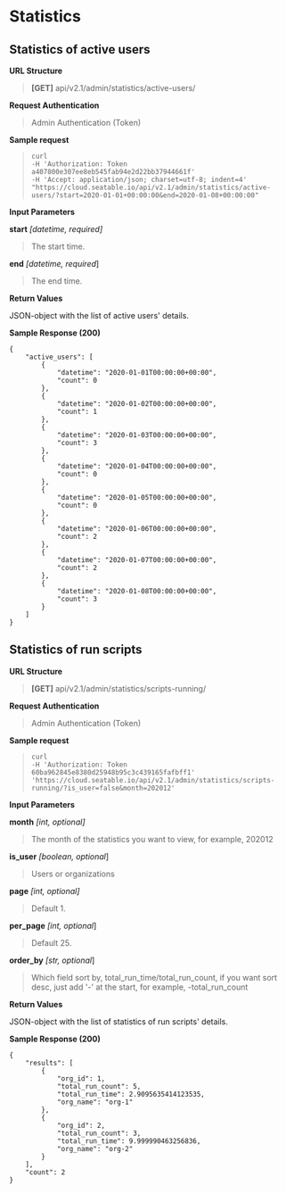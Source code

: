 # Statistics

## Statistics of active users

**URL Structure**

> **\[GET]** api/v2.1/admin/statistics/active-users/

**Request Authentication**

> Admin Authentication (Token)

**Sample request**

> ```
> curl 
> -H 'Authorization: Token a407800e307ee8eb545fab94e2d22bb37944661f' 
> -H 'Accept: application/json; charset=utf-8; indent=4' "https://cloud.seatable.io/api/v2.1/admin/statistics/active-users/?start=2020-01-01+00:00:00&end=2020-01-08+00:00:00"
>
> ```

**Input Parameters**

**start** _\[datetime, required]_

> The start time.

**end** _\[datetime, required_]

> The end time.

**Return Values**

JSON-object with the list of active users' details.

**Sample Response (200)**

```
{
    "active_users": [
        {
            "datetime": "2020-01-01T00:00:00+00:00",
            "count": 0
        },
        {
            "datetime": "2020-01-02T00:00:00+00:00",
            "count": 1
        },
        {
            "datetime": "2020-01-03T00:00:00+00:00",
            "count": 3
        },
        {
            "datetime": "2020-01-04T00:00:00+00:00",
            "count": 0
        },
        {
            "datetime": "2020-01-05T00:00:00+00:00",
            "count": 0
        },
        {
            "datetime": "2020-01-06T00:00:00+00:00",
            "count": 2
        },
        {
            "datetime": "2020-01-07T00:00:00+00:00",
            "count": 2
        },
        {
            "datetime": "2020-01-08T00:00:00+00:00",
            "count": 3
        }
    ]
}

```

## Statistics of run scripts

**URL Structure**

> **\[GET]** api/v2.1/admin/statistics/scripts-running/

**Request Authentication**

> Admin Authentication (Token)

**Sample request**

> ```
> curl 
> -H 'Authorization: Token 60ba962845e8380d25948b95c3c439165fafbff1'
> 'https://cloud.seatable.io/api/v2.1/admin/statistics/scripts-running/?is_user=false&month=202012' 
>
> ```

**Input Parameters**

**month** _\[int, optional]_

> The month of the statistics you want to view, for example, 202012

**is_user** _\[boolean, optional_]

> Users or organizations

**page** _\[int, _optional_]_

> Default 1.

**per_page** _\[int, optional_]

> Default 25.

**order_by** _\[str, optional_]

> Which field sort by, total_run_time/total_run_count, if you want sort desc, just add '-' at the start, for example, -total_run_count

**Return Values**

JSON-object with the list of statistics of run scripts' details.

**Sample Response (200)**

```
{
    "results": [
        {
            "org_id": 1,
            "total_run_count": 5,
            "total_run_time": 2.9095635414123535,
            "org_name": "org-1"
        },
        {
            "org_id": 2,
            "total_run_count": 3,
            "total_run_time": 9.999990463256836,
            "org_name": "org-2"
        }
    ],
    "count": 2
}

```


